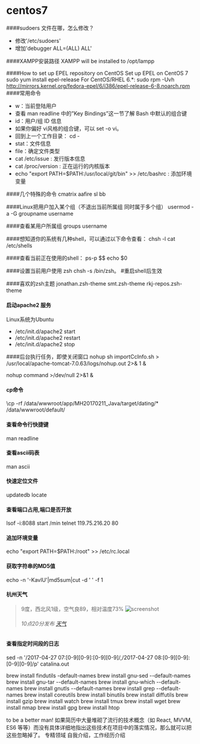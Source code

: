 centos7
=====================================
####sudoers 文件在哪，怎么修改？
- 修改'/etc/sudoers'
- 增加'debugger     ALL=(ALL)       ALL' 

####XAMPP安装路径
XAMPP will be installed to /opt/lampp

####How to set up EPEL repository on CentOS
Set up EPEL on CentOS 7
	sudo yum install epel-release
For CentOS/RHEL 6.*:
	sudo rpm -Uvh http://mirrors.kernel.org/fedora-epel/6/i386/epel-release-6-8.noarch.rpm 
####常用命令
- w：当前登陆用户
- 查看 man readline 中的”Key Bindings”这一节了解 Bash 中默认的组合键
- id：用户/组 ID 信息
- 如果你偏好 vi风格的组合键，可以 set -o vi。
- 回到上一个工作目录： cd -
- stat：文件信息
- file：确定文件类型
- cat /etc/issue : 发行版本信息
- cat /proc/version : 正在运行的内核版本
- echo "export PATH=$PATH:/usr/local/git/bin" >> /etc/bashrc : 添加环境变量

####几个特殊的命令
cmatrix    aafire  sl   bb

####Linux把用户加入某个组（不退出当前所属组 同时属于多个组） 
usermod -a -G groupname username 

####查看某用户所属组 
groups username 

####想知道你的系统有几种shell，可以通过以下命令查看：
chsh -l
cat /etc/shells

####查看当前正在使用的shell：
ps-p $$
echo $0

####设置当前用户使用 zsh
chsh -s /bin/zsh。 #重启shell后生效

####喜欢的zsh主题
jonathan.zsh-theme
smt.zsh-theme
rkj-repos.zsh-theme

#### 启动apache2 服务
Linux系统为Ubuntu
- /etc/init.d/apache2 start
- /etc/init.d/apache2 restart
- /etc/init.d/apache2 stop

####后台执行任务，即使关闭窗口
nohup sh importCcInfo.sh > /usr/local/apache-tomcat-7.0.63/logs/nohup.out 2>& 1 &

nohup command >/dev/null 2>&1 &

#### cp命令
\cp -rf /data/wwwroot/app/MH20170211_Java/target/dating/* /data/wwwroot/default/

#### 查看命令行快捷键
man readline

#### 查看ascii码表
man ascii

#### 快速定位文件
updatedb
locate <file>

#### 查看端口占用,端口是否开放
lsof -i:8088
start /min telnet 119.75.216.20 80

#### 追加环境变量
echo "export PATH=$PATH:/root" >> /etc/rc.local

#### 获取字符串的MD5值
echo -n '-KavlU'|md5sum|cut -d ' ' -f 1

#### 杭州天气
> 9度，西北风1级，空气良89，相对温度73%
> ![screenshot](http://image.jpg)
> ###### 10点20分发布 [天气](http://www.thinkpage.cn/) 

#### 查看指定时间段的日志
sed -n '/2017-04-27 07:[0-9][0-9]:[0-9][0-9]/,/2017-04-27 08:[0-9][0-9]:[0-9][0-9]/p' catalina.out

 brew install findutils -default-names
 brew install gnu-sed --default-names
 brew install gnu-tar --default-names
 brew install gnu-which --default-names
 brew install gnutls --default-names
 brew install grep --default-names
 brew install coreutils
 brew install binutils
 brew install diffutils
 brew install gzip
 brew install watch
 brew install tmux 
 brew install wget
 brew install nmap
 brew install gpg
 brew install htop

to be a better man!
如果简历中大量堆砌了流行的技术概念（如 React, MVVM, ES6 等等）而没有具体详细地指出这些技术在项目中的落实情况，那么就可以把这些忽略掉了。
专精领域
自我介绍，工作经历介绍
